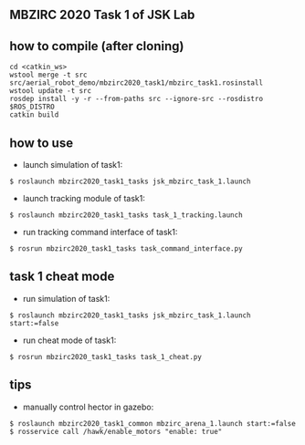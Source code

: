 ## MBZIRC 2020 Task 1 of JSK Lab

## how to compile (after cloning)

```
cd <catkin_ws>
wstool merge -t src src/aerial_robot_demo/mbzirc2020_task1/mbzirc_task1.rosinstall
wstool update -t src
rosdep install -y -r --from-paths src --ignore-src --rosdistro $ROS_DISTRO
catkin build
```

## how to use

- launch simulation of task1:
```
$ roslaunch mbzirc2020_task1_tasks jsk_mbzirc_task_1.launch
```

- launch tracking module of task1:
```
$ roslaunch mbzirc2020_task1_tasks task_1_tracking.launch
```

- run tracking command interface of task1:
```
$ rosrun mbzirc2020_task1_tasks task_command_interface.py
```


## task 1 cheat mode

- run simulation of task1:
```
$ roslaunch mbzirc2020_task1_tasks jsk_mbzirc_task_1.launch start:=false
```

- run cheat mode of task1:
```
$ rosrun mbzirc2020_task1_tasks task_1_cheat.py
```

## tips

- manually control hector in gazebo:
```
$ roslaunch mbzirc2020_task1_common mbzirc_arena_1.launch start:=false
$ rosservice call /hawk/enable_motors "enable: true"
```